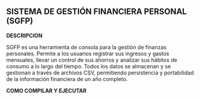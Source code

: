 ## SISTEMA DE GESTIÓN FINANCIERA PERSONAL (SGFP)

**DESCRIPCION**

SGFP es una herramienta de consola para la gestión de finanzas personales. Permite a los usuarios registrar sus ingresos y gastos mensuales, llevar un control de sus ahorros y analizar sus hábitos de consumo a lo largo del tiempo. Todos los datos se almacenan y se gestionan a través de archivos CSV, permitiendo persistencia y portabilidad de la información financiera de un año completo.

**COMO COMPILAR Y EJECUTAR**

